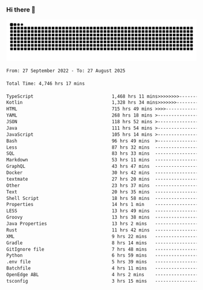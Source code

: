 ### Hi there 👋

<picture>
  <source media="(prefers-color-scheme: dark)" srcset="https://raw.githubusercontent.com/heyline/heyline/output/github-contribution-grid-snake-dark.svg">
  <source media="(prefers-color-scheme: light)" srcset="https://raw.githubusercontent.com/heyline/heyline/output/github-contribution-grid-snake.svg">
  <img alt="github contribution grid snake animation" src="https://raw.githubusercontent.com/heyline/heyline/output/github-contribution-grid-snake.svg">
</picture>

<!--START_SECTION:waka-->

```txt
From: 27 September 2022 - To: 27 August 2025

Total Time: 4,746 hrs 17 mins

TypeScript                             1,468 hrs 11 mins>>>>>>>>-----------------   30.93 %
Kotlin                                 1,328 hrs 34 mins>>>>>>>------------------   27.99 %
HTML                                   715 hrs 49 mins >>>>---------------------   15.08 %
YAML                                   268 hrs 18 mins >------------------------   05.65 %
JSON                                   118 hrs 52 mins >------------------------   02.50 %
Java                                   111 hrs 54 mins >------------------------   02.36 %
JavaScript                             105 hrs 14 mins >------------------------   02.22 %
Bash                                   96 hrs 49 mins  >------------------------   02.04 %
Less                                   87 hrs 32 mins  -------------------------   01.84 %
SQL                                    83 hrs 33 mins  -------------------------   01.76 %
Markdown                               53 hrs 11 mins  -------------------------   01.12 %
GraphQL                                43 hrs 47 mins  -------------------------   00.92 %
Docker                                 30 hrs 42 mins  -------------------------   00.65 %
textmate                               27 hrs 20 mins  -------------------------   00.58 %
Other                                  23 hrs 37 mins  -------------------------   00.50 %
Text                                   20 hrs 35 mins  -------------------------   00.43 %
Shell Script                           18 hrs 58 mins  -------------------------   00.40 %
Properties                             14 hrs 1 min    -------------------------   00.30 %
LESS                                   13 hrs 49 mins  -------------------------   00.29 %
Groovy                                 13 hrs 38 mins  -------------------------   00.29 %
Java Properties                        13 hrs 2 mins   -------------------------   00.27 %
Rust                                   11 hrs 42 mins  -------------------------   00.25 %
XML                                    9 hrs 22 mins   -------------------------   00.20 %
Gradle                                 8 hrs 14 mins   -------------------------   00.17 %
GitIgnore file                         7 hrs 48 mins   -------------------------   00.16 %
Python                                 6 hrs 59 mins   -------------------------   00.15 %
.env file                              5 hrs 39 mins   -------------------------   00.12 %
Batchfile                              4 hrs 11 mins   -------------------------   00.09 %
OpenEdge ABL                           4 hrs 2 mins    -------------------------   00.09 %
tsconfig                               3 hrs 15 mins   -------------------------   00.07 %
```

<!--END_SECTION:waka-->

